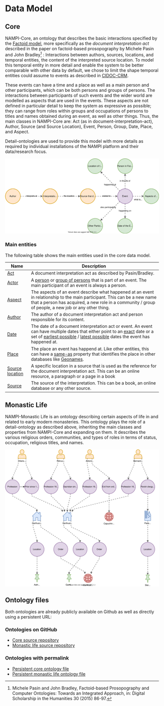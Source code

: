 # Data Model

## Core

NAMPI-Core, an ontology that describes the basic interactions specified by the
[Factoid model](https://www.kcl.ac.uk/factoid-prosopography/ontology), more
specifically as the _document interpretation act_ described in the paper on
factoid-based prosopography by Michele Pasin and John Bradley[^1] : Interactions
between authors, sources, locations, and temporal entities, the content of the
interpreted source location. To model this temporal entity in more detail and
enable the system to be better comparable with other data by default, we chose
to limit the shape temporal entities could assume to events as described in
[CIDOC-CRM](http://www.cidoc-crm.org/sites/default/files/Documents/cidoc_crm_version_5.0.4.html#_Toc310250716).

These events can have a time and a place as well as a main person and other
participants, which can be both persons and groups of persons. The interactions
between participants of such events and the wider world are modelled as aspects
that are used in the events. These aspects are not defined in particular detail
to keep the system as expressive as possible; they can range from roles within
groups and occupations of persons to titles and names obtained during an event,
as well as other things. Thus, the main classes in NAMPI-Core are: Act (as in
document-interpretation-act), Author, Source (and Source Location), Event,
Person, Group, Date, Place, and Aspect.

Detail-ontologies are used to provide this model with more details as required
by individual installations of the NAMPI platform and their data/research focus.

![Schematic model of the core data](data-scheme.svg)

### Main entities

The following table shows the main entities used in the core data model.

| Name                                                              | Description                                                                                                                                                                                                                                                                                                                                                                           |
| ----------------------------------------------------------------- | ------------------------------------------------------------------------------------------------------------------------------------------------------------------------------------------------------------------------------------------------------------------------------------------------------------------------------------------------------------------------------------- |
| [Act](http://purl.org/nampi/owl/core#act)                         | A document interpretation act as described by Pasin/Bradley.                                                                                                                                                                                                                                                                                                                          |
| [Actor](http://purl.org/nampi/owl/core#actor)                     | A [person](http://purl.org/nampi/owl/core#person) or [group of persons](http://purl.org/nampi/owl/core#group) that is part of an event. The main participant of an event is always a person.                                                                                                                                                                                          |
| [Aspect](http://purl.org/nampi/owl/core#aspect)                   | The aspects of an event describe what happened at an event in relationship to the main participant. This can be a new name that a person has acquired, a new role in a community / group of people, a new job or any other thing.                                                                                                                                                     |
| [Author](http://purl.org/nampi/owl/core#author)                   | The author of a document interpretation act and person responsible for its content.                                                                                                                                                                                                                                                                                                   |
| [Date](http://purl.org/nampi/owl/core#date)                       | The date of a document interpretation act or event. An event can have multiple dates that either point to an [exact](http://purl.org/nampi/owl/core#takes_place_on) date or a set of [earliest possible](http://purl.org/nampi/owl/core#takes_place_not_earlier_than) / [latest possible](http://purl.org/nampi/owl/core#takes_place_not_later_than) dates the event has happened at. |
| [Place](http://purl.org/nampi/owl/core#place)                     | The place an event has happend at. Like other entities, this can have a [same-as](http://purl.org/nampi/owl/core#same_as) property that identifies the place in other databases like [Geonames](https://www.geonames.org/).                                                                                                                                                           |
| [Source location](http://purl.org/nampi/owl/core#source_location) | A specific location in a source that is used as the reference for the document interpretation act. This can be an online resource, a paragraph or a page in a book                                                                                                                                                                                                                    |
| [Source](http://purl.org/nampi/owl/core#source)                   | The source of the interpretation. This can be a book, an online database or any other source.                                                                                                                                                                                                                                                                                         |

## Monastic Life

NAMPI-Monastic Life is an ontology describing certain aspects of life in and
related to early modern monasteries. This ontology plays the role of a
detail-ontology as described above, inheriting the main classes and properties
from NAMPI-Core and expanding on them. It describes the various religious
orders, communities, and types of roles in terms of status, occupation,
religious titles, and names.

![Overview of the monastic life event data network](mona-network.svg)

## Ontology files

Both ontologies are already publicly available on Github as well as directly
using a persistent URL:

### Ontologies on GitHub

- [Core source repository](https://github.com/nam-pi/core-owl)
- [Monastic life source repository](https://github.com/nam-pi/monastic-life-owl)

### Ontologies with permalink

- [Persistent core ontology file](https://purl.org/nampi/owl/core)
- [Persistent monastic life ontology file](https://purl.org/nampi/owl/monastic-life)

[^1]:
    Michele Pasin and John Bradley, Factoid-based Prosopography and Computer
    Ontologies: Towards an Integrated Approach, in: Digital Scholarship in the
    Humanities 30 (2015) 86-97.

